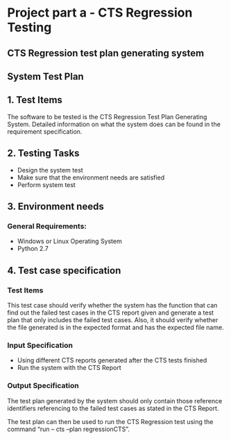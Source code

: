 # Project part a - CTS Regression Testing

## CTS Regression test plan generating system
## System Test Plan


## 1. Test Items

The software to be tested is the CTS Regression Test Plan Generating System. Detailed information on what the system does can be found in the requirement specification.

## 2.	Testing Tasks
* Design the system test
* Make sure that the environment needs are satisfied
* Perform system test

## 3.	Environment needs
### General Requirements:
* Windows or Linux Operating System
* Python 2.7

## 4.	Test case specification

### Test Items
This test case should verify whether the system has the function that can find out the failed test cases in the CTS report given and generate a test plan that only includes the failed test cases. Also, it should verify whether the file generated is in the expected format and has the expected file name.

### Input Specification
* Using different CTS reports generated after the CTS tests finished
* Run the system with the CTS Report

### Output Specification

The test plan generated by the system should only contain those reference identifiers referencing to the failed test cases as stated in the CTS Report. 

The test plan can then be used to run the CTS Regression test using the command “run – cts –plan regressionCTS”. 

